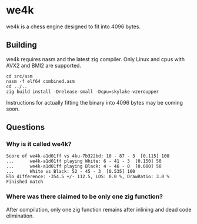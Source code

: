 # we4k
we4k is a chess engine designed to fit into 4096 bytes.

## Building
we4k requires nasm and the latest zig compiler. Only Linux and cpus with AVX2 and BMI2 are supported.
```
cd src/asm
nasm -f elf64 combined.asm
cd ../..
zig build install -Drelease-small -Dcpu=skylake-vzeroupper
```

Instructions for actually fitting the binary into 4096 bytes may be coming soon.

## Questions
### Why is it called we4k?
```
Score of we4k-a1d01ff vs 4ku-7b322bd: 10 - 87 - 3  [0.115] 100
...      we4k-a1d01ff playing White: 6 - 41 - 3  [0.150] 50
...      we4k-a1d01ff playing Black: 4 - 46 - 0  [0.080] 50
...      White vs Black: 52 - 45 - 3  [0.535] 100
Elo difference: -354.5 +/- 112.5, LOS: 0.0 %, DrawRatio: 3.0 %
Finished match
```

### Where was there claimed to be only one zig function?
After compilation, only one zig function remains after inlining and dead code elimination.
